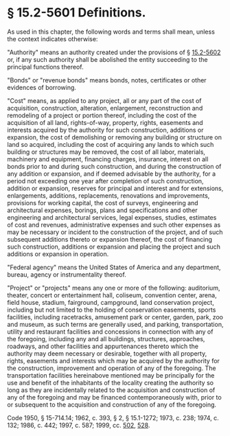 # § 15.2-5601 Definitions.

<p>As used in this chapter, the following words and terms shall mean, unless the context indicates otherwise:</p><p>"Authority" means an authority created under the provisions of § <a href='http://law.lis.virginia.gov/vacode/15.2-5602/'>15.2-5602</a> or, if any such authority shall be abolished the entity succeeding to the principal functions thereof.</p><p>"Bonds" or "revenue bonds" means bonds, notes, certificates or other evidences of borrowing.</p><p>"Cost" means, as applied to any project, all or any part of the cost of acquisition, construction, alteration, enlargement, reconstruction and remodeling of a project or portion thereof, including the cost of the acquisition of all land, rights-of-way, property, rights, easements and interests acquired by the authority for such construction, additions or expansion, the cost of demolishing or removing any building or structure on land so acquired, including the cost of acquiring any lands to which such building or structures may be removed, the cost of all labor, materials, machinery and equipment, financing charges, insurance, interest on all bonds prior to and during such construction, and during the construction of any addition or expansion, and if deemed advisable by the authority, for a period not exceeding one year after completion of such construction, addition or expansion, reserves for principal and interest and for extensions, enlargements, additions, replacements, renovations and improvements, provisions for working capital, the cost of surveys, engineering and architectural expenses, borings, plans and specifications and other engineering and architectural services, legal expenses, studies, estimates of cost and revenues, administrative expenses and such other expenses as may be necessary or incident to the construction of the project, and of such subsequent additions thereto or expansion thereof, the cost of financing such construction, additions or expansion and placing the project and such additions or expansion in operation.</p><p>"Federal agency" means the United States of America and any department, bureau, agency or instrumentality thereof.</p><p>"Project" or "projects" means any one or more of the following: auditorium, theater, concert or entertainment hall, coliseum, convention center, arena, field house, stadium, fairground, campground, land conservation project, including but not limited to the holding of conservation easements, sports facilities, including racetracks, amusement park or center, garden, park, zoo and museum, as such terms are generally used, and parking, transportation, utility and restaurant facilities and concessions in connection with any of the foregoing, including any and all buildings, structures, approaches, roadways, and other facilities and appurtenances thereto which the authority may deem necessary or desirable, together with all property, rights, easements and interests which may be acquired by the authority for the construction, improvement and operation of any of the foregoing. The transportation facilities hereinabove mentioned may be principally for the use and benefit of the inhabitants of the locality creating the authority so long as they are incidentally related to the acquisition and construction of any of the foregoing and may be financed contemporaneously with, prior to or subsequent to the acquisition and construction of any of the foregoing.</p><p>Code 1950, § 15-714.14; 1962, c. 393, § 2, § 15.1-1272; 1973, c. 238; 1974, c. 132; 1986, c. 442; 1997, c. 587; 1999, cc. <a href='http://lis.virginia.gov/cgi-bin/legp604.exe?991+ful+CHAP0502'>502</a>, <a href='http://lis.virginia.gov/cgi-bin/legp604.exe?991+ful+CHAP0528'>528</a>.</p>